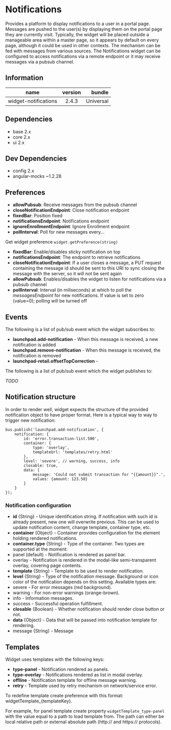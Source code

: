# Notifications
Provides a platform to display notifications to a user in a portal page.
Messages are pushed to the user(s) by displaying them on the portal page they are currently visit. Typically, the widget will be placed outside a manageable area within a master page, so it appears by default on every page, although it could be used in other contexts.
The mechanism can be fed with messages from various sources. The Notifications widget can be configured to access notifications via a remote endpoint or it may receive messages via a pubsub channel.

## Information
|  name |  version |  bundle |
|--|:--:|--:|
|  widget-notifications |  2.4.3 |  Universal |

## Dependencies

- base 2.x
- core 2.x
- ui 2.x

## Dev Dependencies

- config 2.x
- angular-mocks ~1.2.28

## Preferences

- **allowPubsub**: Receive messages from the pubsub channel
- **closeNotificationEndpoint**: Close notification endpoint
- **fixedBar**: Position fixed
- **notificationsEndpoint**: Notifications endpoint
- **ignoreEnrollmentEndpoint**: Ignore Enrollment endpoint
- **pollInterval**: Poll for new messages every...

Get widget preference `widget.getPreference(string)`


- **fixedBar**: Enable/disables sticky notification on top
- **notificationsEndpoint**: The endpoint to retrieve notifications
- **closeNotificationEndpoint**: If a user closes a message, a PUT request containing the message id should be sent to this URI to sync closing the message with the server, so it will not be sent again
- **allowPubsub**: Enables/disables the widget to listen for notifications via a pubsub channel
- **pollInterval**: Interval (in miliseconds) at which to poll the *messagesEndpoint* for new notifications. If value is set to zero (value=0); polling will be turned off

## Events
The following is a list of pub/sub event which the widget subscribes to:


- **launchpad.add-notification** - When this message is received, a new notification is added
- **launchpad.remove-notification** - When this message is received, the notification is removed
- **launchpad-retail.offsetTopCorrection** -

The following is a list of pub/sub event which the widget publishes to:

*TODO*

## Notification structure
In order to render well, widget expects the structure of the provided notification object to have proper format. Here is a typical way to way to trigger new notification:

```
bus.publish('launchpad.add-notification', {
    notification: {
        id: 'error.transaction-list.500',
        container: {
            type: 'overlay',
            templateUrl: 'templates/retry.html'
        },
        level: 'severe', // warning, success, info
        closable: true,
        data: {
            message: 'Could not submit transaction for "{{amount}}".',
            values: {amount: 123.50}
        }
    }
});
```
### Notification configuration

- **id** {String} - Unique identification string. If notification with such id is already present, new one will overwrite previous. This can be used to update notification content, change template, container type, etc.
- **container** {Object} - Container provides configuration for the element holding rendered notifications.
 - **container.type** {String} - Type of the container. Two types are supported at the moment:
 - panel (default) - Notification is rendered as panel bar.
 - overlay - Notification is rendered in the modal-like semi-transparent overlay, covering page contents.
 - **template** {String} - Template to be used to render notification.
- **level** {String} - Type of the notification message. Background or icon color of the notification depends on this setting. Available types are:
 - severe - For error messages (red background).
 - warning - For non-error warnings (orange-brown).
 - info - Information messages.
 - success - Successful operation fulfillment.
- **closable** {Boolean} - Whether notification should render close button or not.
- **data** {Object} - Data that will be passed into notification template for rendering.
 - message {String} - Message

## Templates
Widget uses templates with the following keys:


- **type-panel** - Notification rendered as panels.
- **type-overlay** - Notifications rendered as list in modal overlay.
- **offline** - Notification template for offline message warning.
- **retry** - Template used by retry mechanism on network/service error.

To redefine template create preference with this format: widgetTemplate_{templateKey}.

For example, for panel template create property `widgetTemplate_type-panel` with the value equal to a path to load template from. The path can either be local relative path or external absolute path (http:// and https:// protocols).

